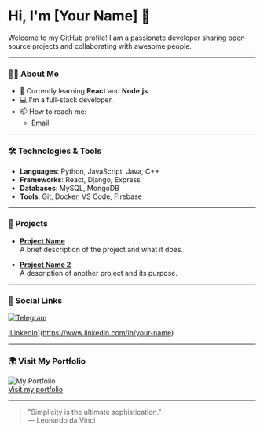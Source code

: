 # Hi, I'm [Your Name] 👋

Welcome to my GitHub profile! I am a passionate developer sharing open-source projects and collaborating with awesome people.

---

### 🧑‍💻 About Me

- 🌱 Currently learning **React** and **Node.js**.
- 💻 I'm a full-stack developer.
- 📫 How to reach me:  
  - [Email](mailto:your-email@example.com)

---

### 🛠 Technologies & Tools

- **Languages**: Python, JavaScript, Java, C++
- **Frameworks**: React, Django, Express
- **Databases**: MySQL, MongoDB
- **Tools**: Git, Docker, VS Code, Firebase

---

### 🚀 Projects

- **[Project Name](https://github.com/username/project-name)**  
  A brief description of the project and what it does.

- **[Project Name 2](https://github.com/username/project-name-2)**  
  A description of another project and its purpose.

---

### 📱 Social Links

[![Telegram](https://img.shields.io/badge/Telegram-%40yourusername-0088cc?style=flat-square&logo=telegram&logoColor=white)](https://t.me/yourusername)

[!LinkedIn](https://img.shields.io/badge/LinkedIn-your%20name-blue?style=flat-square&logo=linkedin&logoColor=white)](https://www.linkedin.com/in/your-name)

---

### 🌍 Visit My Portfolio

![My Portfolio](https://via.placeholder.com/1200x400/000000/FFFFFF?text=My+Portfolio)  
[Visit my portfolio](https://your-portfolio-link.com)

---

> "Simplicity is the ultimate sophistication."  
> — Leonardo da Vinci
